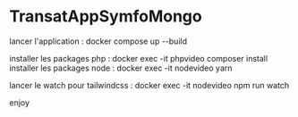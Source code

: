 # TransatAppSymfoMongo


lancer l'application : docker compose up --build 

installer les packages php : docker exec -it phpvideo composer install
installer les packages node : docker exec -it nodevideo yarn

lancer le watch pour tailwindcss : docker exec -it nodevideo npm run watch

enjoy
